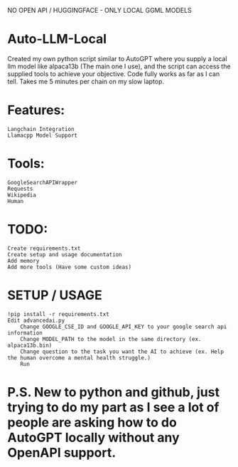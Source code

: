 NO OPEN API / HUGGINGFACE - ONLY LOCAL GGML MODELS

# Auto-LLM-Local
Created my own python script similar to AutoGPT where you supply a local llm model like alpaca13b (The main one I use), and the script can access the supplied tools to achieve your objective. Code fully works as far as I can tell. Takes me 5 minutes per chain on my slow laptop.

# Features:
	Langchain Integration
	Llamacpp Model Support
  
# Tools:
    GoogleSearchAPIWrapper
    Requests
    Wikipedia
    Human
    
# TODO:
	Create requirements.txt
	Create setup and usage documentation
    Add memory
	Add more tools (Have some custom ideas)
	
# SETUP / USAGE
	!pip install -r requirements.txt
	Edit advancedai.py
		Change GOOGLE_CSE_ID and GOOGLE_API_KEY to your google search api information
		Change MODEL_PATH to the model in the same directory (ex. alpaca13b.bin)
		Change question to the task you want the AI to achieve (ex. Help the human overcome a mental health struggle.)
		Run


# P.S. New to python and github, just trying to do my part as I see a lot of people are asking how to do AutoGPT locally without any OpenAPI support.
